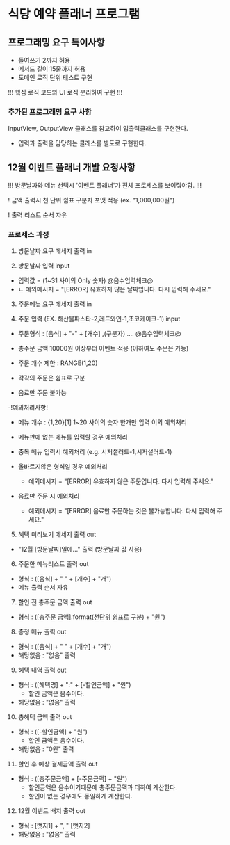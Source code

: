 # 식당 예약 플래너 프로그램

## 프로그래밍 요구 특이사항
  - 들여쓰기 2까지 허용
  - 메서드 길이 15줄까지 허용
  - 도메인 로직 단위 테스트 구현

!!! 핵심 로직 코드와 UI 로직 분리하여 구현 !!!



### 추가된 프로그래밍 요구 사항

InputView, OutputView 클래스를 참고하여 입출력클래스를 구현한다.
  - 입력과 출력을 담당하는 클래스를 별도로 구현한다.


## 12월 이벤트 플래너 개발 요청사항

!!! 방문날짜와 메뉴 선택시 '이벤트 플래너'가 전체 프로세스를  보여줘야함. !!!

! 금액 출력시 천 단위 쉼표 구분자 포맷 적용 (ex. "1,000,000원") 

! 출력 리스트 순서 자유





### 프로세스 과정

1. 방문날짜 요구 메세지 출력 in


2. 방문날짜 입력 input
  - 입력값 = (1~31 사이의 Only 숫자)  @음수입력체크@
  - ㄴ 예외메시지 = "[ERROR] 유효하지 않은 날짜입니다. 다시 입력해 주세요."


3. 주문메뉴 요구 메세지 출력 in


4. 주문 입력 (EX. 해산물파스타-2,레드와인-1,초코케이크-1) input
  - 주문형식 : [음식] + "-" + [개수] ,(구분자) .... @음수입력체크@

  - 총주문 금액 10000원 이상부터 이벤트 적용 (이하여도 주문은 가능)
  - 주문 개수 제한 : RANGE(1,20)
  - 각각의 주문은 쉼표로 구분
  - 음료만 주문 불가능

  -!예외처리사항!
  - 메뉴 개수 : {1,20}[1] 1~20 사이의 숫자 한개만 입력 이외 예외처리
  - 메뉴판에 없는 메뉴를 입력할 경우 예외처리
  - 중복 메뉴 입력시 예외처리 (e.g. 시저샐러드-1,시저샐러드-1)
  - 올바르지않은 형식일 경우 예외처리
    - 예외메시지 = "[ERROR] 유효하지 않은 주문입니다. 다시 입력해 주세요."

  - 음료만 주문 시 예외처리
    - 예외메시지 = "[ERROR] 음료만 주문하는 것은 불가능합니다. 다시 입력해 주세요."



5. 혜택 미리보기 메세지 출력 out
  - "12월 [방문날짜]일에..." 출력 (방문날짜 값 사용)


6. 주문한 메뉴리스트 출력 out
  - 형식 : ([음식] + " " + [개수] + "개")
  - 메뉴 출력 순서 자유


7. 할인 전 총주문 금액 출력 out
  - 형식 : ([총주문 금액].format(천단위 쉼표로 구분) + "원")


8. 증정 메뉴 출력 out
  - 형식 : ([음식] + " " + [개수] + "개")
  - 해당없음 : "없음" 출력


9. 혜택 내역 출력 out 
  - 형식 : ([혜택명] + ":" + [-할인금액] + "원")
     - 할인 금액은 음수이다.
  - 해당없음 : "없음" 출력


10. 총혜택 금액 출력 out
  - 형식 : ([-할인금액] + "원")
     - 할인 금액은 음수이다.
  - 해당없음 : "0원" 출력


11. 할인 후 예상 결제금액 출력 out
  - 형식 : ([총주문금액] + [-주문금액] + "원")
    - 할인금액은 음수이기때문에 총주문금액과 더하여 계산한다.
    - 할인이 없는 경우에도 동일하게 계산한다.


12. 12월 이밴트 배지 출력 out
  - 형식 : [뱃지1] + ", " [뱃지2]
  - 해당없음 : "없음" 출력

